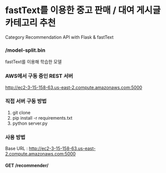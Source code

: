 # fastText를 이용한 중고 판매 / 대여 게시글 카테고리 추천
Category Recommendation API with Flask & fastText

### /model-split.bin
fastText를 이용해 학습한 모델

### AWS에서 구동 중인 REST 서버
http://ec2-3-15-158-63.us-east-2.compute.amazonaws.com:5000

### 직접 서버 구동 방법
1. git clone
2. pip install -r requirements.txt
3. python server.py

### 사용 방법
Base URL : http://ec2-3-15-158-63.us-east-2.compute.amazonaws.com:5000

#### GET /recommender/<title>
  * Parameters
    * title (string) : 카테고리 예측을 할 게시물의 제목
  * Responses
    * { 'first': {'title': '카테고리 명', 'accuracy': '예상 확률'}, 'second': {'title': '카테고리 명', 'accuracy': '예상 확률'} }
    




